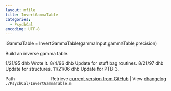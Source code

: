 ```yaml
---
layout: mfile
title: InvertGammaTable
categories:
  - PsychCal
encoding: UTF-8
---
```


iGammaTable = InvertGammaTable(gammaInput,gammaTable,precision)

Build an inverse gamma table.

1/21/95 dhb   Wrote it.
8/4/96    dhb   Update for stuff bag routines.
8/21/97   dhb   Update for structures.
11/21/06  dhb   Update for PTB-3.


<div class="code_header" style="text-align:right;">
  <span style="float:left;">Path&nbsp;&nbsp;</span> <span class="counter">Retrieve <a href=
  "https://raw.github.com/Psychtoolbox-3/Psychtoolbox-3/beta/./PsychCal/InvertGammaTable.m">current version from GitHub</a> | View <a href=
  "https://github.com/Psychtoolbox-3/Psychtoolbox-3/commits/beta/./PsychCal/InvertGammaTable.m">changelog</a></span>
</div>
<div class="code">
  <code>./PsychCal/InvertGammaTable.m</code>
</div>
